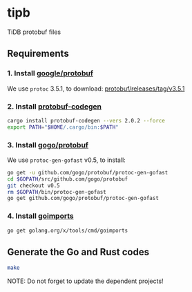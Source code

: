 # tipb

TiDB protobuf files

## Requirements

### 1. Install [google/protobuf](https://github.com/google/protobuf)

We use `protoc` 3.5.1, to download: [protobuf/releases/tag/v3.5.1](https://github.com/google/protobuf/releases/tag/v3.5.1)

### 2. Install [protobuf-codegen](https://github.com/stepancheg/rust-protobuf/tree/master/protobuf-codegen)

```sh
cargo install protobuf-codegen --vers 2.0.2 --force
export PATH="$HOME/.cargo/bin:$PATH"
```

### 3. Install [gogo/protobuf](https://github.com/gogo/protobuf)

We use `protoc-gen-gofast` v0.5, to install:

```sh
go get -u github.com/gogo/protobuf/protoc-gen-gofast
cd $GOPATH/src/github.com/gogo/protobuf
git checkout v0.5
rm $GOPATH/bin/protoc-gen-gofast
go get github.com/gogo/protobuf/protoc-gen-gofast
```

### 4. Install [goimports](https://golang.org/x/tools/cmd/goimports)

```sh
go get golang.org/x/tools/cmd/goimports
```

## Generate the Go and Rust codes

```sh
make
```

NOTE: Do not forget to update the dependent projects!
